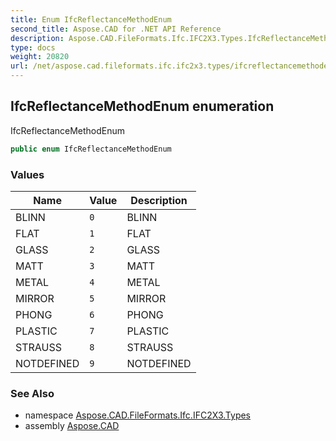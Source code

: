 ```yaml
---
title: Enum IfcReflectanceMethodEnum
second_title: Aspose.CAD for .NET API Reference
description: Aspose.CAD.FileFormats.Ifc.IFC2X3.Types.IfcReflectanceMethodEnum enum. IfcReflectanceMethodEnum
type: docs
weight: 20820
url: /net/aspose.cad.fileformats.ifc.ifc2x3.types/ifcreflectancemethodenum/
---
```

## IfcReflectanceMethodEnum enumeration

IfcReflectanceMethodEnum

```csharp
public enum IfcReflectanceMethodEnum
```

### Values

| Name | Value | Description |
| --- | --- | --- |
| BLINN | `0` | BLINN |
| FLAT | `1` | FLAT |
| GLASS | `2` | GLASS |
| MATT | `3` | MATT |
| METAL | `4` | METAL |
| MIRROR | `5` | MIRROR |
| PHONG | `6` | PHONG |
| PLASTIC | `7` | PLASTIC |
| STRAUSS | `8` | STRAUSS |
| NOTDEFINED | `9` | NOTDEFINED |

### See Also

* namespace [Aspose.CAD.FileFormats.Ifc.IFC2X3.Types](../../aspose.cad.fileformats.ifc.ifc2x3.types/)
* assembly [Aspose.CAD](../../)


